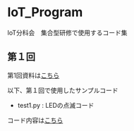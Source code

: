 # IoT_Program
IoT分科会　集合型研修で使用するコード集

## 第１回
第1回資料は[こちら](https://github.com/Sangise/IoT_Program/tree/main/R3%E7%AC%AC%EF%BC%91%E5%9B%9E)



以下、第１回で使用したサンプルコード


- test1.py : LEDの点滅コード


コード内容は[こちら](https://github.com/Sangise/IoT_Program/blob/main/R3%E7%AC%AC%EF%BC%91%E5%9B%9E/test1.py)

